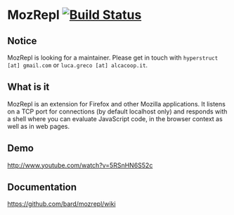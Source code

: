 MozRepl [![Build Status](https://travis-ci.org/bard/mozrepl.png)](https://travis-ci.org/bard/mozrepl)
============

## Notice

MozRepl is looking for a maintainer. Please get in touch with `hyperstruct [at] gmail.com` or `luca.greco [at] alcacoop.it`.

## What is it

MozRepl is an extension for Firefox and other Mozilla applications. It listens on a TCP port for connections (by default localhost only) and responds with a shell where you can evaluate JavaScript code, in the browser context as well as in web pages.

## Demo

http://www.youtube.com/watch?v=5RSnHN6S52c

## Documentation

https://github.com/bard/mozrepl/wiki
